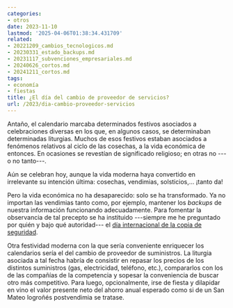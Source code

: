 ```yaml
---
categories:
- otros
date: 2023-11-10
lastmod: '2025-04-06T01:38:34.431709'
related:
- 20221209_cambios_tecnologicos.md
- 20230331_estado_backups.md
- 20231117_subvenciones_empresariales.md
- 20240626_cortos.md
- 20241211_cortos.md
tags:
- economía
- fiestas
title: ¿El día del cambio de proveedor de servicios?
url: /2023/dia-cambio-proveedor-servicios
---
```


Antaño, el calendario marcaba determinados festivos asociados a celebraciones diversas en los que, en algunos casos, se determinaban determinadas liturgias. Muchos de esos festivos estaban asociados a fenómenos relativos al ciclo de las cosechas, a la vida económica de entonces. En ocasiones se revestían de significado religioso; en otras no ---o no tanto---.

Aún se celebran hoy, aunque la vida moderna haya convertido en irrelevante su intención última: cosechas, vendimias, solsticios,... ¡tanto da!

Pero la vida económica no ha desaparecido: solo se ha transformado. Ya no importan las vendimias tanto como, por ejemplo, mantener los _backups_ de nuestra información funcionando adecuadamente. Para fomentar la observancia de tal precepto se ha instituido ---siempre me he preguntado por quién y bajo qué autoridad--- el [día internacional de la copia de seguridad](https://www.datanalytics.com/2023/03/30/dia-internacional-copia-seguridad/).

Otra festividad moderna con la que sería conveniente enriquecer los calendarios sería el del cambio de proveedor de suministros. La liturgia asociada a tal fecha habría de consistir en repasar los precios de los distintos suministros (gas, electricidad, teléfono, etc.), compararlos con los de las compañías de la competencia y sopesar la conveniencia de buscar otro más competitivo. Para luego, opcionalmente, irse de fiesta y dilapidar en vino el valor presente neto del ahorro anual esperado como si de un San Mateo logroñés postvendimia se tratase.